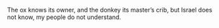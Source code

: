 The ox knows its owner, and the donkey its master’s crib, but Israel does not know, my people do not understand.
